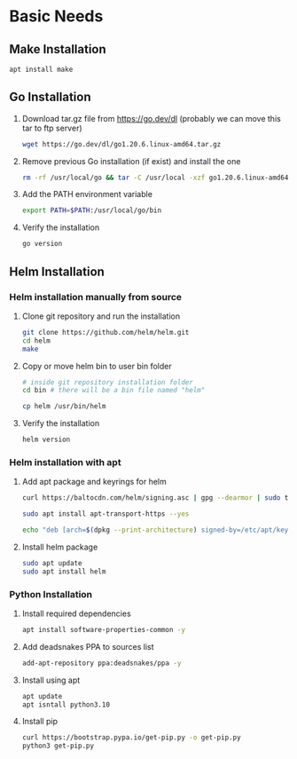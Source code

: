 # Basic Needs

## Make Installation

```bash
apt install make
```

## Go Installation

1. Download tar.gz file from <https://go.dev/dl> (probably we can move this tar to ftp server)

    ```bash
    wget https://go.dev/dl/go1.20.6.linux-amd64.tar.gz
    ```

2. Remove previous Go installation (if exist) and install the one

    ```bash
    rm -rf /usr/local/go && tar -C /usr/local -xzf go1.20.6.linux-amd64.tar.gz
    ```

3. Add the PATH environment variable

    ```bash
    export PATH=$PATH:/usr/local/go/bin
    ```

4. Verify the installation

    ```bash
    go version
    ```

## Helm Installation

### Helm installation manually from source

1. Clone git repository and run the installation

    ```bash
    git clone https://github.com/helm/helm.git
    cd helm
    make
    ```

2. Copy or move helm bin to user bin folder

    ```bash
    # inside git repository installation folder
    cd bin # there will be a bin file named "helm"
    
    cp helm /usr/bin/helm
    ```

3. Verify the installation

    ```bash
    helm version
    ```

### Helm installation with apt

1. Add apt package and keyrings for helm

    ```bash
    curl https://baltocdn.com/helm/signing.asc | gpg --dearmor | sudo tee /etc/apt/keyrings/helm.gpg > /dev/null

    sudo apt install apt-transport-https --yes
    
    echo "deb [arch=$(dpkg --print-architecture) signed-by=/etc/apt/keyrings/helm.gpg] https://baltocdn.com/helm/stable/debian/ all main" | sudo tee /etc/apt/sources.list.d/helm-stable-debian.list
    ```

2. Install helm package

    ```bash
    sudo apt update
    sudo apt install helm
    ```

### Python Installation

1. Install required dependencies

    ```bash
    apt install software-properties-common -y
    ```

2. Add deadsnakes PPA to sources list

    ```bash
    add-apt-repository ppa:deadsnakes/ppa -y
    ```

3. Install using apt
    ```bash
    apt update
    apt isntall python3.10
    ```

4. Install pip
    ```bash
    curl https://bootstrap.pypa.io/get-pip.py -o get-pip.py
    python3 get-pip.py
    ```
